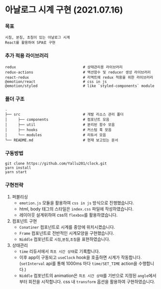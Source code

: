 # 아날로그 시계 구현 (2021.07.16)

### 목표

    시침, 분침, 초침이 있는 아날로그 시계
    React를 활용하여 SPA로 구현

### 추가 적용 라이브러리

    redux                               # 상태관리용 라이브러리
    redux-actions                       # 액션함수 및 reducer 생성 라이브러리
    react-redux                         # 리액트에 redux 적용을 위한 라이브러리
    @emotion/react                      # css in js
    @emotion/styled                     # like `styled-components` module

### 폴더 구조

    .
    ├── src                             # 개발 리소스 관리 폴더
    │     ├── components                # 컴포넌트 모음
    │     ├── util                      # 분리된 함수 모음
    │     ├── hooks                     # 커스텀 훅 모음
    │     └── modules                   # 리듀서 모음
    └── README.md                       # 현재 보고있는 문서

### 구동방법

    git clone https://github.com/Yallu201/clock.git
    yarn install
    yarn start

### 구현전략

1. 퍼블리싱
   - `emotion.js` 모듈을 활용하여 `css in js` 방식으로 진행했습니다.
   - html, body 태그의 스타일은 `index.css` 파일에 작성하였습니다.
   - 레이아웃 설계위하여 css의 `flexbox`를 활용하였습니다.
2. 컴포넌트 구현
   - `Conatiner` 컴포넌트로 시계를 중앙에 위치시켰습니다.
   - `Frame` 컴포넌트로 전반적인 시계모양을 구현했습니다.
   - `Niddle` 컴포넌트로 `시침`,`분침`,`초침`을 표현하였습니다.
3. 상태관리
   - `time` 리듀서에서 `최초 시간 상태`로 기록합니다.
   - 이후 app이 구동되고 `useClock` hook을 호출하면 시계가 작동합니다. (`setInterval` api를 통해 1000ms 마다 `time/SET_TIME` action을 수행합니다.)
   - `Niddle` 컴포넌트의 animation은 `최초 시간 상태`를 기반으로 지정된 `angle`에서부터 회전을 시작합니다. css 내 `transform` 옵션을 활용하여 구현하였습니다.
